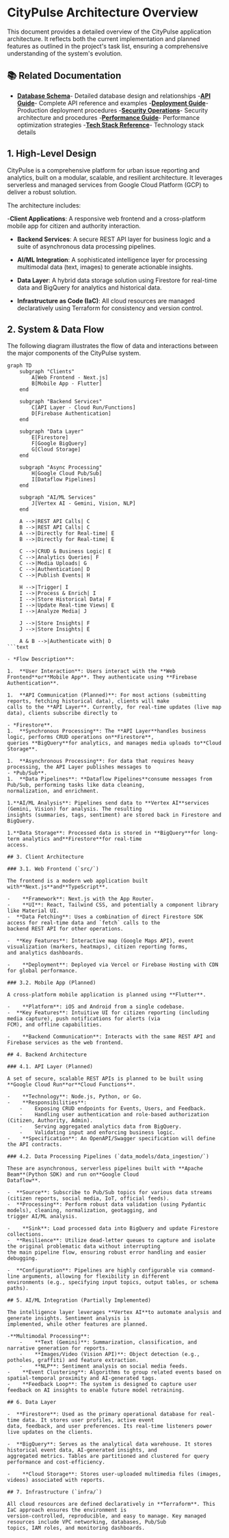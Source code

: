 # CityPulse Architecture Overview

This document provides a detailed overview of the CityPulse application architecture. It reflects both the current
implementation and planned features as outlined in the project's task list, ensuring a comprehensive understanding of
the system's evolution.

## 📚 Related Documentation

-  **[Database Schema](./DATABASE_SCHEMA.md)**- Detailed database design and relationships
-**[API Guide](./API_GUIDE.md)**- Complete API reference and examples
-**[Deployment Guide](./DEPLOYMENT.md)**- Production deployment procedures
-**[Security Operations](./SECURITY_OPERATIONS.md)**- Security architecture and procedures
-**[Performance Guide](./PERFORMANCE_GUIDE.md)**- Performance optimization strategies
-**[Tech Stack Reference](./TECH_STACK_REFERENCE.md)**- Technology stack details

## 1. High-Level Design

CityPulse is a comprehensive platform for urban issue reporting and analytics, built on a modular, scalable, and
resilient architecture. It leverages serverless and managed services from Google Cloud Platform (GCP) to deliver a
robust solution.

The architecture includes:

-**Client Applications**: A responsive web frontend and a cross-platform mobile app for citizen and authority
interaction.

-  **Backend Services**: A secure REST API layer for business logic and a suite of asynchronous data processing
pipelines.

-  **AI/ML Integration**: A sophisticated intelligence layer for processing multimodal data (text, images) to generate
actionable insights.

-  **Data Layer**: A hybrid data storage solution using Firestore for real-time data and BigQuery for analytics and
historical data.

-  **Infrastructure as Code (IaC)**: All cloud resources are managed declaratively using Terraform for consistency and
version control.

## 2. System & Data Flow

The following diagram illustrates the flow of data and interactions between the major components of the CityPulse
system.

```mermaid
graph TD
    subgraph "Clients"
        A[Web Frontend - Next.js]
        B[Mobile App - Flutter]
    end

    subgraph "Backend Services"
        C[API Layer - Cloud Run/Functions]
        D[Firebase Authentication]
    end

    subgraph "Data Layer"
        E[Firestore]
        F[Google BigQuery]
        G[Cloud Storage]
    end

    subgraph "Async Processing"
        H[Google Cloud Pub/Sub]
        I[Dataflow Pipelines]
    end

    subgraph "AI/ML Services"
        J[Vertex AI - Gemini, Vision, NLP]
    end

    A -->|REST API Calls| C
    B -->|REST API Calls| C
    A -->|Directly for Real-time| E
    B -->|Directly for Real-time| E

    C -->|CRUD & Business Logic| E
    C -->|Analytics Queries| F
    C -->|Media Uploads| G
    C -->|Authentication| D
    C -->|Publish Events| H

    H -->|Trigger| I
    I -->|Process & Enrich| I
    I -->|Store Historical Data| F
    I -->|Update Real-time Views| E
    I -->|Analyze Media| J

    J -->|Store Insights| F
    J -->|Store Insights| E

    A & B -->|Authenticate with| D
```text

- *Flow Description**:

1.  **User Interaction**: Users interact with the **Web Frontend**or**Mobile App**. They authenticate using **Firebase
Authentication**.

1.  **API Communication (Planned)**: For most actions (submitting reports, fetching historical data), clients will make
calls to the **API Layer**. Currently, for real-time updates (live map data), clients subscribe directly to

- *Firestore**.
1.  **Synchronous Processing**: The **API Layer**handles business logic, performs CRUD operations on**Firestore**,
queries **BigQuery**for analytics, and manages media uploads to**Cloud Storage**.

1.  **Asynchronous Processing**: For data that requires heavy processing, the API Layer publishes messages to
- *Pub/Sub**.
1.  **Data Pipelines**: **Dataflow Pipelines**consume messages from Pub/Sub, performing tasks like data cleaning,
normalization, and enrichment.

1.**AI/ML Analysis**: Pipelines send data to **Vertex AI**services (Gemini, Vision) for analysis. The resulting
insights (summaries, tags, sentiment) are stored back in Firestore and BigQuery.

1.**Data Storage**: Processed data is stored in **BigQuery**for long-term analytics and**Firestore**for real-time
access.

## 3. Client Architecture

### 3.1. Web Frontend (`src/`)

The frontend is a modern web application built with**Next.js**and**TypeScript**.

-    **Framework**: Next.js with the App Router.
-    **UI**: React, Tailwind CSS, and potentially a component library like Material UI.
-  **Data Fetching**: Uses a combination of direct Firestore SDK access for real-time data and `fetch` calls to the
backend REST API for other operations.

-  **Key Features**: Interactive map (Google Maps API), event visualization (markers, heatmaps), citizen reporting forms,
and analytics dashboards.

-    **Deployment**: Deployed via Vercel or Firebase Hosting with CDN for global performance.

### 3.2. Mobile App (Planned)

A cross-platform mobile application is planned using **Flutter**.

-    **Platform**: iOS and Android from a single codebase.
-  **Key Features**: Intuitive UI for citizen reporting (including media capture), push notifications for alerts (via
FCM), and offline capabilities.

-    **Backend Communication**: Interacts with the same REST API and Firebase services as the web frontend.

## 4. Backend Architecture

### 4.1. API Layer (Planned)

A set of secure, scalable REST APIs is planned to be built using **Google Cloud Run**or**Cloud Functions**.

-    **Technology**: Node.js, Python, or Go.
-    **Responsibilities**:
    -    Exposing CRUD endpoints for Events, Users, and Feedback.
    -    Handling user authentication and role-based authorization (Citizen, Authority, Admin).
    -    Serving aggregated analytics data from BigQuery.
    -    Validating input and enforcing business logic.
-    **Specification**: An OpenAPI/Swagger specification will define the API contracts.

### 4.2. Data Processing Pipelines (`data_models/data_ingestion/`)

These are asynchronous, serverless pipelines built with **Apache Beam**(Python SDK) and run on**Google Cloud
Dataflow**.

-  **Source**: Subscribe to Pub/Sub topics for various data streams (citizen reports, social media, IoT, official feeds).
-  **Processing**: Perform robust data validation (using Pydantic models), cleaning, normalization, geotagging, and
trigger AI/ML analysis.

-    **Sink**: Load processed data into BigQuery and update Firestore collections.
-  **Resilience**: Utilize dead-letter queues to capture and isolate the original problematic data without interrupting
the main pipeline flow, ensuring robust error handling and easier debugging.

-  **Configuration**: Pipelines are highly configurable via command-line arguments, allowing for flexibility in different
environments (e.g., specifying input topics, output tables, or schema paths).

## 5. AI/ML Integration (Partially Implemented)

The intelligence layer leverages **Vertex AI**to automate analysis and generate insights. Sentiment analysis is
implemented, while other features are planned.

-**Multimodal Processing**:
    -    **Text (Gemini)**: Summarization, classification, and narrative generation for reports.
    -    **Images/Video (Vision API)**: Object detection (e.g., potholes, graffiti) and feature extraction.
    -    **NLP**: Sentiment analysis on social media feeds.
-    **Event Clustering**: Algorithms to group related events based on spatial-temporal proximity and AI-generated tags.
-    **Feedback Loop**: The system is designed to capture user feedback on AI insights to enable future model retraining.

## 6. Data Layer

-  **Firestore**: Used as the primary operational database for real-time data. It stores user profiles, active event
data, feedback, and user preferences. Its real-time listeners power live updates on the clients.

-  **BigQuery**: Serves as the analytical data warehouse. It stores historical event data, AI-generated insights, and
aggregated metrics. Tables are partitioned and clustered for query performance and cost-efficiency.

-    **Cloud Storage**: Stores user-uploaded multimedia files (images, videos) associated with reports.

## 7. Infrastructure (`infra/`)

All cloud resources are defined declaratively in **Terraform**. This IaC approach ensures the environment is
version-controlled, reproducible, and easy to manage. Key managed resources include VPC networking, databases, Pub/Sub
topics, IAM roles, and monitoring dashboards.
